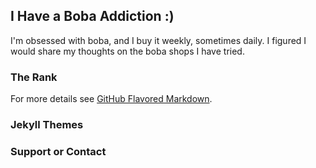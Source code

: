 ## I Have a Boba Addiction :)

I'm obsessed with boba, and I buy it weekly, sometimes daily. I figured I would share my thoughts on the boba shops I have tried.


### The Rank



For more details see [GitHub Flavored Markdown](https://guides.github.com/features/mastering-markdown/).

### Jekyll Themes



### Support or Contact


